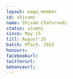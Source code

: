 ```yaml
---
layout: page_member
id: shivamc
name: Shivam Chaturvedi
status: alumni
since: May'15
till: August'15
batch: MTech. 2013
honours: 
facebookurl:
twitterurl:
behanceurl:
---
```

